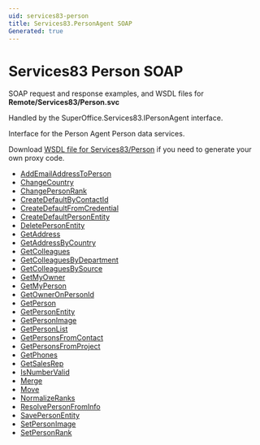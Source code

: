 ```yaml
---
uid: services83-person
title: Services83.PersonAgent SOAP
Generated: true
---
```


# Services83 Person SOAP

SOAP request and response examples, and WSDL files for **Remote/Services83/Person.svc**

Handled by the <see cref="T:SuperOffice.Services83.IPersonAgent">SuperOffice.Services83.IPersonAgent</see> interface.

Interface for the Person Agent
Person data services.

Download [WSDL file for Services83/Person](../Services83-Person.md) if you need to generate your own proxy code.

* [AddEmailAddressToPerson](AddEmailAddressToPerson.md)
* [ChangeCountry](ChangeCountry.md)
* [ChangePersonRank](ChangePersonRank.md)
* [CreateDefaultByContactId](CreateDefaultByContactId.md)
* [CreateDefaultFromCredential](CreateDefaultFromCredential.md)
* [CreateDefaultPersonEntity](CreateDefaultPersonEntity.md)
* [DeletePersonEntity](DeletePersonEntity.md)
* [GetAddress](GetAddress.md)
* [GetAddressByCountry](GetAddressByCountry.md)
* [GetColleagues](GetColleagues.md)
* [GetColleaguesByDepartment](GetColleaguesByDepartment.md)
* [GetColleaguesBySource](GetColleaguesBySource.md)
* [GetMyOwner](GetMyOwner.md)
* [GetMyPerson](GetMyPerson.md)
* [GetOwnerOnPersonId](GetOwnerOnPersonId.md)
* [GetPerson](GetPerson.md)
* [GetPersonEntity](GetPersonEntity.md)
* [GetPersonImage](GetPersonImage.md)
* [GetPersonList](GetPersonList.md)
* [GetPersonsFromContact](GetPersonsFromContact.md)
* [GetPersonsFromProject](GetPersonsFromProject.md)
* [GetPhones](GetPhones.md)
* [GetSalesRep](GetSalesRep.md)
* [IsNumberValid](IsNumberValid.md)
* [Merge](Merge.md)
* [Move](Move.md)
* [NormalizeRanks](NormalizeRanks.md)
* [ResolvePersonFromInfo](ResolvePersonFromInfo.md)
* [SavePersonEntity](SavePersonEntity.md)
* [SetPersonImage](SetPersonImage.md)
* [SetPersonRank](SetPersonRank.md)
